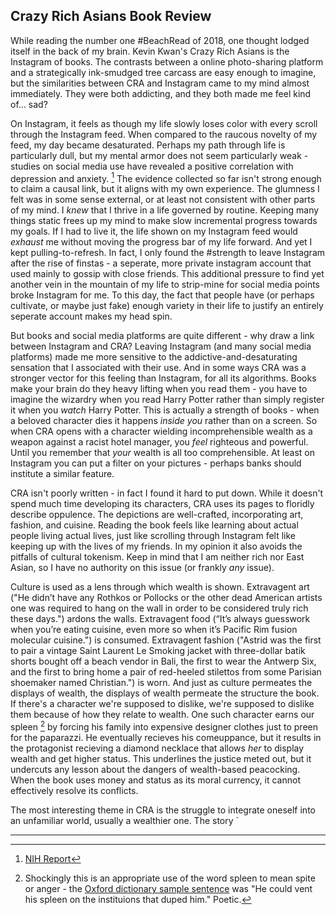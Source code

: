 ## Crazy Rich Asians Book Review

While reading the number one \#BeachRead of 2018, one thought lodged itself in the back of my brain. Kevin Kwan's Crazy Rich Asians is the Instagram of books. The contrasts between a online photo-sharing platform and a strategically ink-smudged tree carcass are easy enough to imagine, but the similarities between CRA and Instagram came to my mind almost immediately. They were both addicting, and they both made me feel kind of... sad? 

On Instagram, it feels as though my life slowly loses color with every scroll through the Instagram feed. When compared to the raucous novelty of my feed, my day became desaturated. Perhaps my path through life is particularly dull, but my mental armor does not seem particularly weak - studies on social media use have revealed a positive correlation with depression and anxiety. [^fn1] The evidence collected so far isn't strong enough to claim a causal link, but it aligns with my own experience. The glumness I felt was in some sense external, or at least not consistent with other parts of my mind. I *knew* that I thrive in a life governed by routine. Keeping many things static frees up my mind to make slow incremental progress towards my goals. If I had to live it, the life shown on my Instagram feed would *exhaust* me without moving the progress bar of my life forward. And yet I kept pulling-to-refresh. In fact, I only found the \#strength to leave Instagram after the rise of finstas - a seperate, more private instagram account that used mainly to gossip with close friends. This additional pressure to find yet another vein in the mountain of my life to strip-mine for social media points broke Instagram for me. To this day, the fact that people have (or perhaps cultivate, or maybe just fake) enough variety in their life to justify an entirely seperate account makes my head spin.

But books and social media platforms are quite different - why draw a link between Instagram and CRA? Leaving Instagram (and many social media platforms) made me more sensitive to the addictive-and-desaturating sensation that I associated with their use. And in some ways CRA was a stronger vector for this feeling than Instagram, for all its algorithms. Books make your brain do they heavy lifting when you read them - you have to imagine the wizardry when you read Harry Potter rather than simply register it when you *watch* Harry Potter. This is actually a strength of books - when a beloved character dies it happens *inside you* rather than on a screen. So when CRA opens with a character wielding incomprehensible wealth as a weapon against a racist hotel manager, you *feel* righteous and powerful. Until you remember that *your* wealth is all too comprehensible. At least on Instagram you can put a filter on your pictures - perhaps banks should institute a similar feature.

CRA isn't poorly written - in fact I found it hard to put down. While it doesn't spend much time developing its characters, CRA uses its pages to floridly describe oppulence. The depictions are well-crafted, incorporating art, fashion, and cuisine. Reading the book feels like learning about actual people living actual lives, just like scrolling through Instagram felt like keeping up with the lives of my friends. In my opinion it also avoids the pitfalls of cultural tokenism. Keep in mind that I am neither rich nor East Asian, so I have no authority on this issue (or frankly *any* issue).

Culture is used as a lens through which wealth is shown. Extravagent art ("He didn’t have any Rothkos or Pollocks or the other dead American artists one was required to hang on the wall in order to be considered truly rich these days.") ardons the walls. Extravagent food (“It’s always guesswork when you’re eating cuisine, even more so when it’s Pacific Rim fusion molecular cuisine.") is consumed. Extravagent fashion ("Astrid was the first to pair a vintage Saint Laurent Le Smoking jacket with three-dollar batik shorts bought off a beach vendor in Bali, the first to wear the Antwerp Six, and the first to bring home a pair of red-heeled stilettos from some Parisian shoemaker named Christian.") is worn. And just as culture permeates the displays of wealth, the displays of wealth permeate the structure the book. If there's a character we're supposed to dislike, we're supposed to dislike them because of how they relate to wealth. One such character earns our spleen [^fn2] by forcing his family into expensive designer clothes just to preen for the paparazzi. He eventually recieves his comeuppance, but it results in the protagonist recieving a diamond necklace that allows *her* to display wealth and get higher status. This underlines the justice meted out, but it undercuts any lesson about the dangers of wealth-based peacocking. When the book uses money and status as its moral currency, it cannot effectively resolve its conflicts.

The most interesting theme in CRA is the struggle to integrate oneself into an unfamiliar world, usually a wealthier one. The story `	


---
[^fn1]: [NIH Report](https://www.ncbi.nlm.nih.gov/pmc/articles/PMC5143470/?report=classic)
[^fn2]: Shockingly this is an appropriate use of the word spleen to mean spite or anger - the [Oxford dictionary sample sentence](https://en.oxforddictionaries.com/definition/spleen) was "He could vent his spleen on the instituions that duped him." Poetic.